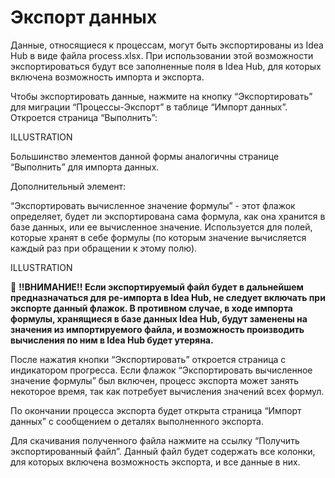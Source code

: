 # Экспорт данных

Данные, относящиеся к процессам, могут быть экспортированы из Idea Hub в виде файла process.xlsx. 
При использовании этой возможности экспортироваться будут все заполненные поля в Idea Hub, для которых включена возможность импорта и экспорта.

Чтобы экспортировать данные, нажмите на кнопку “Экспортировать” для миграции “Процессы-Экспорт” в таблице “Импорт данных”. Откроется страница “Выполнить”:

ILLUSTRATION

Большинство элементов данной формы аналогичны странице “Выполнить” для импорта данных. 

Дополнительный элемент: 

“Экспортировать вычисленное значение формулы” - этот флажок определяет, будет ли экспортирована сама формула, как она хранится в базе данных, 
или ее вычисленное значение. Используется для полей, которые хранят в себе формулы (по которым значение вычисляется каждый раз при обращении к этому полю).

ILLUSTRATION

🔸 **!!ВНИМАНИЕ!! Если экспортируемый файл будет в дальнейшем предназначаться для ре-импорта в Idea Hub, не следует включать при экспорте данный флажок. 
В противном случае, в ходе импорта формулы, хранящиеся в базе данных Idea Hub, будут заменены на значения из импортируемого файла, и возможность производить вычисления по ним в Idea Hub будет утеряна.**


После нажатия кнопки “Экспортировать” откроется страница с индикатором прогресса. 
Если флажок “Экспортировать вычисленное значение формулы” был включен, процесс экспорта может занять некоторое время, так как потребует вычисления значений всех формул.

По окончании процесса экспорта будет открыта страница “Импорт данных” с сообщением о деталях выполненного экспорта.

Для скачивания полученного файла нажмите на ссылку “Получить экспортированный файл”. 
Данный файл будет содержать все колонки, для которых включена возможность экспорта, и все данные в них.
